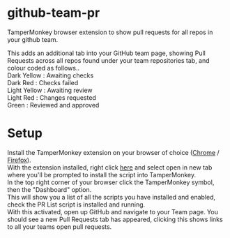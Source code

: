 # github-team-pr
TamperMonkey browser extension to show pull requests for all repos in your github team.

This adds an additional tab into your GitHub team page, showing Pull Requests across all repos found under your team repositories tab, and colour coded as follows..\
Dark Yellow : Awaiting checks\
Dark Red : Checks failed\
Light Yellow : Awaiting review\
Light Red : Changes requested\
Green : Reviewed and approved

# Setup
Install the TamperMonkey extension on your browser of choice ([Chrome](https://chrome.google.com/webstore/detail/tampermonkey/dhdgffkkebhmkfjojejmpbldmpobfkfo?hl=en) / [Firefox](https://addons.mozilla.org/en-GB/firefox/addon/tampermonkey/)).\
With the extension installed, right click [here](https://github.com/martin-armstrong/github-team-pr/raw/master/PR%20List.user.js) and select open in new tab where you'll be prompted to install the script into TamperMonkey.\
In the top right corner of your browser click the TamperMonkey symbol, then the "Dashboard" option.\
This will show you a list of all the scripts you have installed and enabled, check the PR List script is installed and running.\
With this activated, open up GitHub and navigate to your Team page. You should see a new Pull Requests tab has appeared, clicking this shows links to all your teams open pull requests.
        
